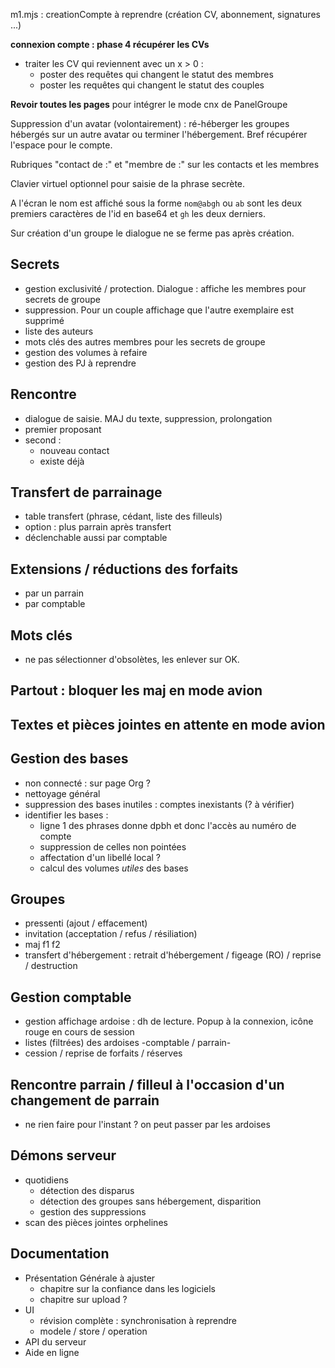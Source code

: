 m1.mjs : creationCompte à reprendre (création CV, abonnement, signatures ...)

**connexion compte : phase 4 récupérer les CVs**
- traiter les CV qui reviennent avec un x > 0 :
  - poster des requêtes qui changent le statut des membres
  - poster les requêtes qui changent le statut des couples

**Revoir toutes les pages** pour intégrer le mode cnx de PanelGroupe

Suppression d'un avatar (volontairement) : ré-héberger les groupes hébergés sur un autre avatar ou terminer l'hébergement. Bref récupérer l'espace pour le compte.

Rubriques "contact de :" et "membre de :" sur les contacts et les membres

Clavier virtuel optionnel pour saisie de la phrase secrète.

A l'écran le nom est affiché sous la forme `nom@abgh` ou `ab` sont les deux premiers caractères de l'id en base64 et `gh` les deux derniers.

Sur création d'un groupe le dialogue ne se ferme pas après création.

## Secrets
- gestion exclusivité / protection. Dialogue : affiche les membres pour secrets de groupe
- suppression. Pour un couple affichage que l'autre exemplaire est supprimé
- liste des auteurs
- mots clés des autres membres pour les secrets de groupe
- gestion des volumes à refaire
- gestion des PJ à reprendre

## Rencontre
- dialogue de saisie. MAJ du texte, suppression, prolongation
- premier proposant
- second :
  - nouveau contact
  - existe déjà

## Transfert de parrainage
- table transfert (phrase, cédant, liste des filleuls)
- option : plus parrain après transfert
- déclenchable aussi par comptable

## Extensions / réductions des forfaits
- par un parrain
- par comptable

## Mots clés
- ne pas sélectionner d'obsolètes, les enlever sur OK.

## Partout : bloquer les maj en mode avion

## Textes et pièces jointes en attente en mode avion

## Gestion des bases
- non connecté : sur page Org ?
- nettoyage général
- suppression des bases inutiles : comptes inexistants (? à vérifier)
- identifier les bases :
  - ligne 1 des phrases donne dpbh et donc l'accès au numéro de compte
  - suppression de celles non pointées
  - affectation d'un libellé local ?
  - calcul des volumes _utiles_ des bases

## Groupes
- pressenti (ajout / effacement)
- invitation (acceptation / refus / résiliation)
- maj f1 f2
- transfert d'hébergement : retrait d'hébergement / figeage (RO) / reprise / destruction

## Gestion comptable
- gestion affichage ardoise : dh de lecture. Popup à la connexion, icône rouge en cours de session
- listes (filtrées) des ardoises -comptable / parrain-
- cession / reprise de forfaits / réserves

## Rencontre parrain / filleul à l'occasion d'un changement de parrain
- ne rien faire pour l'instant ? on peut passer par les ardoises

## Démons serveur
- quotidiens
  - détection des disparus
  - détection des groupes sans hébergement, disparition
  - gestion des suppressions
- scan des pièces jointes orphelines

## Documentation
- Présentation Générale à ajuster
  - chapitre sur la confiance dans les logiciels
  - chapitre sur upload ?
- UI
  - révision complète : synchronisation à reprendre
  - modele / store / operation
- API du serveur
- Aide en ligne
